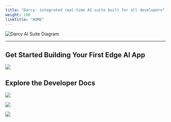 ```yaml
---
title: "Darcy- integrated real-time AI suite built for all developers"
weight: 100
linkTitle: "HOME"
---
```


![Darcy AI Suite Diagram](/images/Home-fpo-1.jpg)

-----

## Get Started Building Your First Edge AI App

![](/images/Home-fpo-2.jpg)

## Explore the Developer Docs

![](/images/Home-fpo-3.jpg)

![](/images/Home-fpo-4.jpg)

![](/images/Home-fpo-5.jpg)


